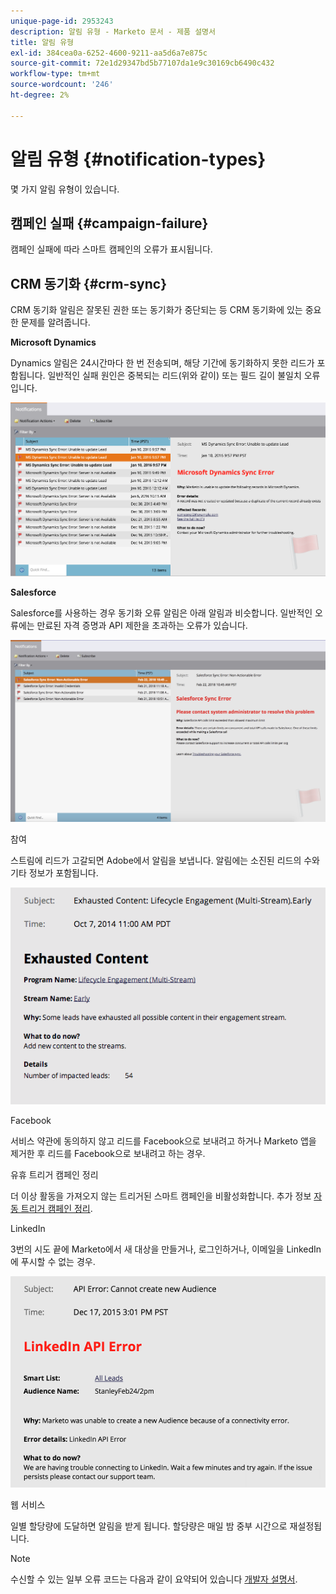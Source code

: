 ```yaml
---
unique-page-id: 2953243
description: 알림 유형 - Marketo 문서 - 제품 설명서
title: 알림 유형
exl-id: 384cea0a-6252-4600-9211-aa5d6a7e875c
source-git-commit: 72e1d29347bd5b77107da1e9c30169cb6490c432
workflow-type: tm+mt
source-wordcount: '246'
ht-degree: 2%

---
```


# 알림 유형 {#notification-types}

몇 가지 알림 유형이 있습니다.

## 캠페인 실패  {#campaign-failure}

캠페인 실패에 따라 스마트 캠페인의 오류가 표시됩니다.

## CRM 동기화 {#crm-sync}

CRM 동기화 알림은 잘못된 권한 또는 동기화가 중단되는 등 CRM 동기화에 있는 중요한 문제를 알려줍니다.

**Microsoft Dynamics**

Dynamics 알림은 24시간마다 한 번 전송되며, 해당 기간에 동기화하지 못한 리드가 포함됩니다. 일반적인 실패 원인은 중복되는 리드(위와 같이) 또는 필드 길이 불일치 오류입니다.

![](assets/image2016-1-20-11-3a19-3a58.png)

**Salesforce**

Salesforce를 사용하는 경우 동기화 오류 알림은 아래 알림과 비슷합니다. 일반적인 오류에는 만료된 자격 증명과 API 제한을 초과하는 오류가 있습니다.

![](assets/salesforcesyncerror.png)

참여

스트림에 리드가 고갈되면 Adobe에서 알림을 보냅니다.  알림에는 소진된 리드의 수와 기타 정보가 포함됩니다.

![](assets/image2014-10-14-10-3a57-3a9.png)

Facebook

서비스 약관에 동의하지 않고 리드를 Facebook으로 보내려고 하거나 Marketo 앱을 제거한 후 리드를 Facebook으로 보내려고 하는 경우.

유휴 트리거 캠페인 정리

더 이상 활동을 가져오지 않는 트리거된 스마트 캠페인을 비활성화합니다. 추가 정보  [자동 트리거 캠페인 정리](/help/marketo/product-docs/core-marketo-concepts/smart-campaigns/using-smart-campaigns/automatic-trigger-campaign-cleanup.md).

LinkedIn

3번의 시도 끝에 Marketo에서 새 대상을 만들거나, 로그인하거나, 이메일을 LinkedIn에 푸시할 수 없는 경우.

![](assets/linkedin.png)

웹 서비스

일별 할당량에 도달하면 알림을 받게 됩니다. 할당량은 매일 밤 중부 시간으로 재설정됩니다.

>[!NOTE]
>
>수신할 수 있는 일부 오류 코드는 다음과 같이 요약되어 있습니다 [개발자 설명서](https://developers.marketo.com/rest-api/error-codes/#response_level_error_codes).
